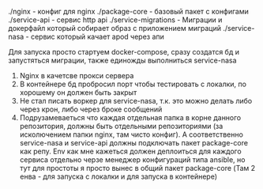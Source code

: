 ./nginx - конфиг для nginx
./package-core - базовый пакет с конфигами
./service-api - сервис http api
./service-migrations - Миграции и докерфайл который собирает образ с приложением миграций
./service-nasa - сервис который качает apod через апи

Для запуска просто стартуем docker-compose, сразу создатся бд и запустяться миграции, также единожды выполниться service-nasa

1. Nginx в качетсве прокси сервера
2. В контейнере бд пробросил порт чтобы тестировать с локалки, по хорошему он должен быть закрыт
3. Не стал писать воркер для service-nasa, т.к. это можно делать либо через крон, либо через броке сообщений
4. Подрузамеваеться что каждая отдельная папка в корне данного репозитория, должны быть отдельными репозиториями (за исколючением папки nginx, там чисто конфиг). А соответственно service-nasa и service-api должны подключать пакет package-core как репу. Env как мне кажеться должен деплоиться для каждого сервиса отдельно черзе менеджер конфигураций типа ansible, но тут для простоты я просто вынес в общий пакет package-core (Там 2 енва - для запуска с локалки и для запуска в контейнере)